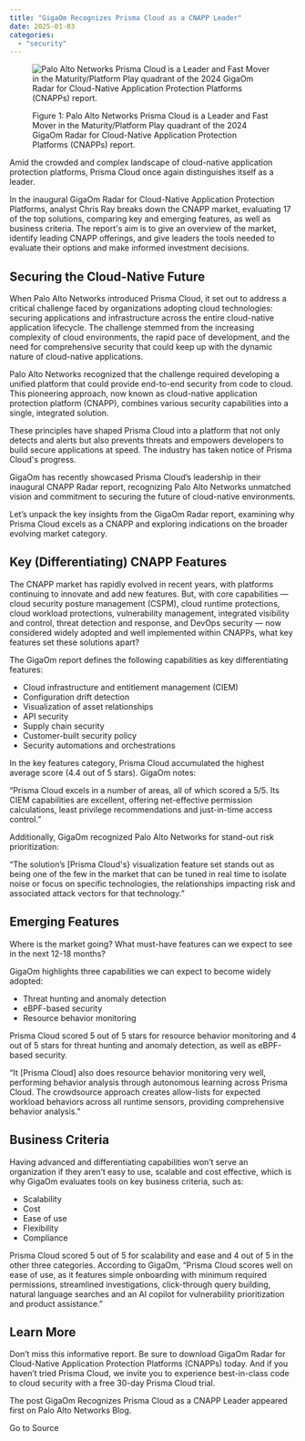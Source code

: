 ```yaml
---
title: "GigaOm Recognizes Prisma Cloud as a CNAPP Leader"
date: 2025-01-03
categories: 
  - "security"
---
```


<figure>

![Palo Alto Networks Prisma Cloud is a Leader and Fast Mover in the Maturity/Platform Play quadrant of the 2024 GigaOm Radar for Cloud-Native Application Protection Platforms (CNAPPs) report.](https://www.paloaltonetworks.com/blog/wp-content/uploads/2024/10/word-image-331111-1.png)

<figcaption>

Figure 1: Palo Alto Networks Prisma Cloud is a Leader and Fast Mover in the Maturity/Platform Play quadrant of the 2024 GigaOm Radar for Cloud-Native Application Protection Platforms (CNAPPs) report.

</figcaption>

</figure>

Amid the crowded and complex landscape of cloud-native application protection platforms, Prisma Cloud once again distinguishes itself as a leader.

In the inaugural GigaOm Radar for Cloud-Native Application Protection Platforms, analyst Chris Ray breaks down the CNAPP market, evaluating 17 of the top solutions, comparing key and emerging features, as well as business criteria. The report's aim is to give an overview of the market, identify leading CNAPP offerings, and give leaders the tools needed to evaluate their options and make informed investment decisions.

## Securing the Cloud-Native Future

When Palo Alto Networks introduced Prisma Cloud, it set out to address a critical challenge faced by organizations adopting cloud technologies: securing applications and infrastructure across the entire cloud-native application lifecycle. The challenge stemmed from the increasing complexity of cloud environments, the rapid pace of development, and the need for comprehensive security that could keep up with the dynamic nature of cloud-native applications.

Palo Alto Networks recognized that the challenge required developing a unified platform that could provide end-to-end security from code to cloud. This pioneering approach, now known as cloud-native application protection platform (CNAPP), combines various security capabilities into a single, integrated solution.

These principles have shaped Prisma Cloud into a platform that not only detects and alerts but also prevents threats and empowers developers to build secure applications at speed. The industry has taken notice of Prisma Cloud's progress.

GigaOm has recently showcased Prisma Cloud’s leadership in their inaugural CNAPP Radar report, recognizing Palo Alto Networks unmatched vision and commitment to securing the future of cloud-native environments.

Let’s unpack the key insights from the GigaOm Radar report, examining why Prisma Cloud excels as a CNAPP and exploring indications on the broader evolving market category.

## Key (Differentiating) CNAPP Features

The CNAPP market has rapidly evolved in recent years, with platforms continuing to innovate and add new features. But, with core capabilities — cloud security posture management (CSPM), cloud runtime protections, cloud workload protections, vulnerability management, integrated visibility and control, threat detection and response, and DevOps security — now considered widely adopted and well implemented within CNAPPs, what key features set these solutions apart?

The GigaOm report defines the following capabilities as key differentiating features:

- Cloud infrastructure and entitlement management (CIEM)
- Configuration drift detection
- Visualization of asset relationships
- API security
- Supply chain security
- Customer-built security policy
- Security automations and orchestrations

In the key features category, Prisma Cloud accumulated the highest average score (4.4 out of 5 stars). GigaOm notes:

“Prisma Cloud excels in a number of areas, all of which scored a 5/5. Its CIEM capabilities are excellent, offering net-effective permission calculations, least privilege recommendations and just-in-time access control.”

Additionally, GigaOm recognized Palo Alto Networks for stand-out risk prioritization:

“The solution’s \[Prisma Cloud's} visualization feature set stands out as being one of the few in the market that can be tuned in real time to isolate noise or focus on specific technologies, the relationships impacting risk and associated attack vectors for that technology.”

## Emerging Features

Where is the market going? What must-have features can we expect to see in the next 12-18 months?

GigaOm highlights three capabilities we can expect to become widely adopted:

- Threat hunting and anomaly detection
- eBPF-based security
- Resource behavior monitoring

Prisma Cloud scored 5 out of 5 stars for resource behavior monitoring and 4 out of 5 stars for threat hunting and anomaly detection, as well as eBPF-based security.

“It \[Prisma Cloud\] also does resource behavior monitoring very well, performing behavior analysis through autonomous learning across Prisma Cloud. The crowdsource approach creates allow-lists for expected workload behaviors across all runtime sensors, providing comprehensive behavior analysis.”

## Business Criteria

Having advanced and differentiating capabilities won’t serve an organization if they aren’t easy to use, scalable and cost effective, which is why GigaOm evaluates tools on key business criteria, such as:

- Scalability
- Cost
- Ease of use
- Flexibility
- Compliance

Prisma Cloud scored 5 out of 5 for scalability and ease and 4 out of 5 in the other three categories. According to GigaOm, “Prisma Cloud scores well on ease of use, as it features simple onboarding with minimum required permissions, streamlined investigations, click-through query building, natural language searches and an AI copilot for vulnerability prioritization and product assistance.”

## Learn More

Don’t miss this informative report. Be sure to download GigaOm Radar for Cloud-Native Application Protection Platforms (CNAPPs) today. And if you haven’t tried Prisma Cloud, we invite you to experience best-in-class code to cloud security with a free 30-day Prisma Cloud trial.

The post GigaOm Recognizes Prisma Cloud as a CNAPP Leader appeared first on Palo Alto Networks Blog.

Go to Source
